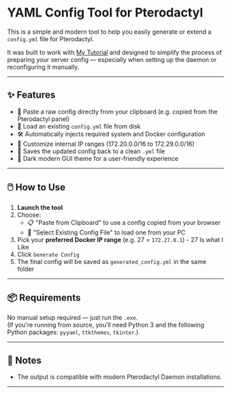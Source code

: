 # YAML Config Tool for Pterodactyl

This is a simple and modern tool to help you easily generate or extend a `config.yml` file for Pterodactyl.

It was built to work with [My Tutorial](https://youtu.be/AsGPjArpSsw?si=Y4ESXsvpV4ZOtEOg) and designed to simplify the process of preparing your server config — especially when setting up the daemon or reconfiguring it manually.

---

## ✨ Features

- 🧠 Paste a raw config directly from your clipboard (e.g. copied from the Pterodactyl panel)
- 📂 Load an existing `config.yml` file from disk
- 🛠️ Automatically injects required system and Docker configuration
- 🎲 Customize internal IP ranges (172.20.0.0/16 to 172.29.0.0/16)
- 💾 Saves the updated config back to a clean `.yml` file
- 🎨 Dark modern GUI theme for a user-friendly experience

---

## 🖱️ How to Use

1. **Launch the tool**
2. Choose:
   - 📋 "Paste from Clipboard" to use a config copied from your browser
   - 📁 "Select Existing Config File" to load one from your PC
3. Pick your **preferred Docker IP range** (e.g. 27 = `172.27.0.1`) - 27 Is what I Like
4. Click `Generate Config`
5. The final config will be saved as `generated_config.yml` in the same folder

---

## 📦 Requirements

No manual setup required — just run the `.exe`.  
(If you're running from source, you’ll need Python 3 and the following Python packages: `pyyaml`, `ttkthemes`, `tkinter`.)

---

## 📌 Notes

- The output is compatible with modern Pterodactyl Daemon installations.

---
